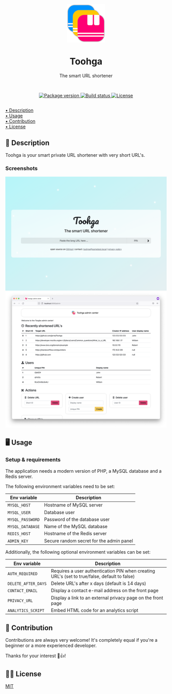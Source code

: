 <p align="center">
    <img src=".github/.media/logo.png" width="120" height="120" alt="Toohga app logo">
</p>

<h1 align="center">Toohga</h1>
<p align="center">The smart URL shortener</p>

<br>

<p align="center">
    <a href="https://github.com/jarne/Toohga/blob/master/package.json">
        <img src="https://img.shields.io/github/package-json/v/jarne/Toohga.svg" alt="Package version">
    </a>
    <a href="https://circleci.com/gh/jarne/Toohga">
        <img src="https://circleci.com/gh/jarne/Toohga.svg?style=svg&circle-token=185df0a06d48a602df7d3db656e82186c89d4868" alt="Build status">
    </a>
    <a href="https://github.com/jarne/Toohga/blob/master/LICENSE">
        <img src="https://img.shields.io/github/license/jarne/Toohga.svg" alt="License">
    </a>
</p>

##

[• Description](#-description)  
[• Usage](#-usage)  
[• Contribution](#-contribution)  
[• License](#%EF%B8%8F-license)

## 📙 Description

Toohga is your smart private URL shortener with very short URL's.

### Screenshots

<img src=".github/.media/screenshot_web.png" alt="Screenshot of Toogha web app">

<img src=".github/.media/screenshot_admin.png" alt="Screenshot of Toogha admin interface">

## 🖥 Usage

### Setup & requirements

The application needs a modern version of PHP, a MySQL database and a Redis server.

The following environment variables need to be set:

| Env variable     | Description                              |
| ---------------- | ---------------------------------------- |
| `MYSQL_HOST`     | Hostname of MySQL server                 |
| `MYSQL_USER`     | Database user                            |
| `MYSQL_PASSWORD` | Password of the database user            |
| `MYSQL_DATABASE` | Name of the MySQL database               |
| `REDIS_HOST`     | Hostname of the Redis server             |
| `ADMIN_KEY`      | Secure random secret for the admin panel |

Additionally, the following optional environment variables can be set:

| Env variable        | Description                                                                                  |
| ------------------- | -------------------------------------------------------------------------------------------- |
| `AUTH_REQUIRED`     | Requires a user authentication PIN when creating URL's (set to true/false, default to false) |
| `DELETE_AFTER_DAYS` | Delete URL's after x days (default is 14 days)                                               |
| `CONTACT_EMAIL`     | Display a contact e-mail address on the front page                                           |
| `PRIVACY_URL`       | Display a link to an external privacy page on the front page                                 |
| `ANALYTICS_SCRIPT`  | Embed HTML code for an analytics script                                                      |

## 🙋‍ Contribution

Contributions are always very welcome! It's completely equal if you're a beginner or a more experienced developer.

Thanks for your interest 🎉👍!

## 👨‍⚖️ License

[MIT](https://github.com/jarne/Toohga/blob/master/LICENSE)
